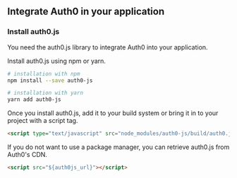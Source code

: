 ## Integrate Auth0 in your application

### Install auth0.js

You need the auth0.js library to integrate Auth0 into your application.

Install auth0.js using npm or yarn.

```bash
# installation with npm
npm install --save auth0-js

# installation with yarn
yarn add auth0-js
```

Once you install auth0.js, add it to your build system or bring it in to your project with a script tag.

```html
<script type="text/javascript" src="node_modules/auth0-js/build/auth0.js"></script>
```

If you do not want to use a package manager, you can retrieve auth0.js from Auth0's CDN.

```html
<script src="${auth0js_url}"></script>
```
